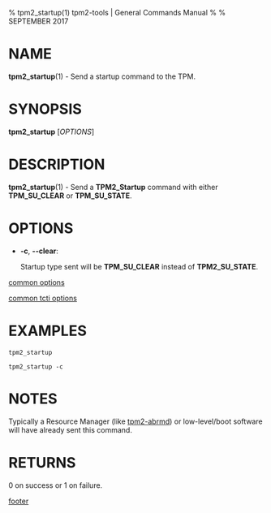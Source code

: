 % tpm2_startup(1) tpm2-tools | General Commands Manual
%
% SEPTEMBER 2017

# NAME

**tpm2_startup**(1) - Send a startup command to the TPM.

# SYNOPSIS

**tpm2_startup** [*OPTIONS*]

# DESCRIPTION

**tpm2_startup**(1) - Send a **TPM2_Startup** command with either **TPM_SU_CLEAR** or
**TPM_SU_STATE**.

# OPTIONS

  * **-c**, **\--clear**:

    Startup type sent will be **TPM_SU_CLEAR** instead of **TPM2_SU_STATE**.

[common options](common/options.md)

[common tcti options](common/tcti.md)

# EXAMPLES

```
tpm2_startup

tpm2_startup -c
```

# NOTES

Typically a Resource Manager (like [tpm2-abrmd](https://github.com/tpm2-software/tpm2-abrmd)) or low-level/boot software will
have already sent this command.

# RETURNS

0 on success or 1 on failure.

[footer](common/footer.md)
